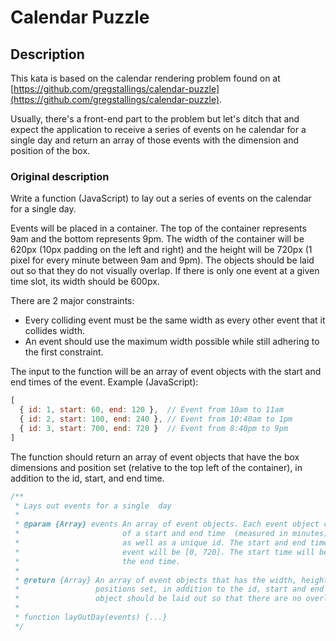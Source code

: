 # Calendar Puzzle

## Description

This kata is based on the calendar rendering problem found on at [https://github.com/gregstallings/calendar-puzzle](https://github.com/gregstallings/calendar-puzzle).

Usually, there's a front-end part to the problem but let's ditch that and expect the application to receive a series of events on he calendar for a single day and return an array of those events with the dimension and position of the box.

### Original description

Write a function (JavaScript) to lay out a series of events on the calendar for a single day.

Events will be placed in a container. The top of the container represents 9am and the bottom represents 9pm. The width of the container will be 620px (10px padding on the left and right) and the height will be 720px (1 pixel for every minute between 9am and 9pm). The objects should be laid out so that they do not visually overlap. If there is only one event at a given time slot, its width should be 600px.

There are 2 major constraints:

* Every colliding event must be the same width as every other event that it collides width. 
* An event should use the maximum width possible while still adhering to the first constraint.

The input to the function will be an array of event objects with the start and end times of the event. Example (JavaScript):

```javascript
[
  { id: 1, start: 60, end: 120 },  // Event from 10am to 11am
  { id: 2, start: 100, end: 240 }, // Event from 10:40am to 1pm
  { id: 3, start: 700, end: 720 }  // Event from 8:40pm to 9pm 
]
```

The function should return an array of event objects that have the box dimensions and position set (relative to the top left of the container), in addition to the id, start, and end time.

```javascript
/**
 * Lays out events for a single  day
 *
 * @param {Array} events An array of event objects. Each event object consists
 *                       of a start and end time  (measured in minutes) from 9am,
 *                       as well as a unique id. The start and end time of each
 *                       event will be [0, 720]. The start time will be less than
 *                       the end time.
 *
 * @return {Array} An array of event objects that has the width, height, the left and top
 *                 positions set, in addition to the id, start and end time. The 
 *                 object should be laid out so that there are no overlapping events.
 *
 * function layOutDay(events) {...}
 */
 ```